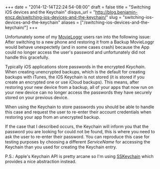 +++
date = "2014-12-14T22:24:54-08:00"
draft = false
title = "Switching iOS devices and the Keychain"
disqus_url = "http://blog.benjamin-encz.de/switching-ios-devices-and-the-keychain/"
slug = "switching-ios-devices-and-the-keychain"
aliases = ["/switching-ios-devices-and-the-keychain/"]
+++

Unfortunately some of my [MovieLoggr](http://www.movieloggr.com/) users ran into the following issue: After switching to a new phone and restoring it from a Backup MovieLoggr would behave unexpectetly (and in some cases crash) because the App could no longer access the user's password and unfortunately did not handle this gracefully.

<!--more-->

Typically iOS applications store passwords in the encrypted *Keychain*. When creating unencrypted backups, which is the default for creating backups with iTunes, the iOS Keychain is not stored (it is stored if you create an encrypted one or use iCloud backups).  This means, after restoring your new device from a backup, all of your apps that now run on your new device can no longer access the passwords they have securely stored on your previous device.

When using the Keychain to store passwords you should be able to handle this case and request the user to re-enter their account credentials when restoring your app from an unecrypted backup.

If the case that I described occurs, the Keychain will inform you that the password you are looking for could not be found, this is where you need to ask the user to re-enter their password. You can reproduce this case for testing purposes by choosing a different *ServiceName* for accessing the Keychain than you used for creating the Keychain entry.

P.S.: Apple's Keychain API is pretty arcane so I'm using [SSKeychain](https://github.com/soffes/sskeychain) which provides a nice abstraction instead.
